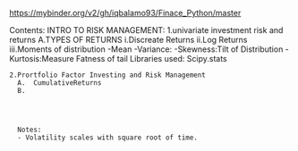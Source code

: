 https://mybinder.org/v2/gh/iqbalamo93/Finace_Python/master

Contents:
  INTRO TO RISK MANAGEMENT:
    1.univariate investment risk and returns
      A.TYPES OF RETURNS
        i.Discreate Returns
        ii.Log Returns
        iii.Moments of distribution
            -Mean
            -Variance:
            -Skewness:Tilt of Distribution
            -Kurtosis:Measure Fatness of tail
       Libraries used: Scipy.stats 
       
    2.Prortfolio Factor Investing and Risk Management
      A.  CumulativeReturns
      B.
      
      
      
      
      Notes:
      - Volatility scales with square root of time.
